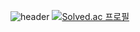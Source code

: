 ![header](https://capsule-render.vercel.app/api?type=wave&color=auto&height=300&section=header&text=capsule%20render&fontSize=90)
[![Solved.ac
프로필](http://mazassumnida.wtf/api/v2/generate_badge?boj=a2456542)](https://solved.ac/a2456542)

